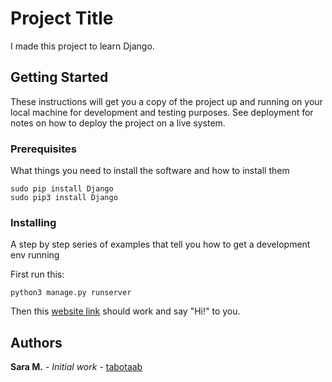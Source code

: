 # Project Title

I made this project to learn Django.

## Getting Started

These instructions will get you a copy of the project up and running on your local machine for development and testing purposes. See deployment for notes on how to deploy the project on a live system.

### Prerequisites

What things you need to install the software and how to install them

```
sudo pip install Django
sudo pip3 install Django
```

### Installing

A step by step series of examples that tell you how to get a development env running

First run this:

```
python3 manage.py runserver
```
Then this [website link](http://127.0.0.1:8000/webapp/) should work and say "Hi!" to you.

## Authors

**Sara M.** - *Initial work* - [tabotaab](https://github.com/tabotaab)

